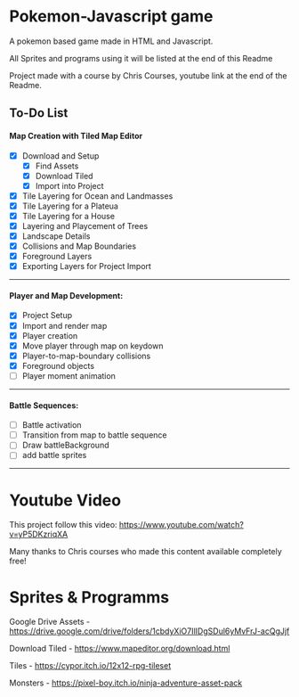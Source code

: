 # Pokemon-Javascript game
A pokemon based game made in HTML and Javascript.

All Sprites and programs using it will be listed at the end of this Readme

Project made with a course by Chris Courses, youtube link at the end of the Readme.

## To-Do List
#### Map Creation with Tiled Map Editor
- [x] Download and Setup
    - [x] Find Assets
    - [x] Download Tiled
    - [x] Import into Project
- [X] Tile Layering for Ocean and Landmasses
- [x] Tile Layering for a Plateua
- [x] Tile Layering for a House
- [x] Layering and Playcement of Trees
- [x] Landscape Details
- [x] Collisions and Map Boundaries
- [x] Foreground Layers
- [x] Exporting Layers for Project Import
---
#### Player and Map Development:
- [x] Project Setup
- [x] Import and render map
- [x] Player creation
- [x] Move player through map on keydown
- [x] Player-to-map-boundary collisions
- [X] Foreground objects
- [ ] Player moment animation
---
#### Battle Sequences:
- [ ] Battle activation
- [ ] Transition from map to battle sequence
- [ ] Draw battleBackground
- [ ] add battle sprites

---
# Youtube Video
This project follow this video: https://www.youtube.com/watch?v=yP5DKzriqXA

Many thanks to Chris courses who made this content available completely free!

# Sprites & Programms
Google Drive Assets - https://drive.google.com/drive/folders/1cbdyXiO7IlIDgSDul6yMvFrJ-acQgJjf

Download Tiled - https://www.mapeditor.org/download.html

Tiles - https://cypor.itch.io/12x12-rpg-tileset

Monsters - https://pixel-boy.itch.io/ninja-adventure-asset-pack







